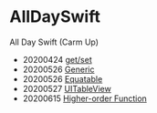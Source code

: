 # AllDaySwift
All Day Swift (Carm Up)

- 20200424 [get/set](https://www.notion.so/shooooting/get-set-b0779246eeab4740a4db729edebb7bb8)
- 20200526 [Generic](https://www.notion.so/shooooting/Generic-bd321a335d394c6da2dd53c0eb3372aa)
- 20200526 [Equatable](https://www.notion.so/shooooting/Equatable-12e6763e130442c59fc161a762494c49)
- 20200527 [UITableView](https://www.notion.so/shooooting/UITableView-0659886ae4b34d6685ab00396644a147)
- 20200615 [Higher-order Function](https://www.notion.so/shooooting/Higher-order-Function-7d52e80b38414ecd97ef440219f7b7b9)